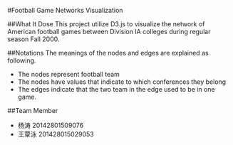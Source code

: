#Football Game Networks Visualization

##What It Dose
This project utilize D3.js to visualize the network of American football games
between Division IA colleges during regular season Fall 2000.

##Notations
The meanings of the nodes and edges are explained as following.
* The nodes represent football team
* The nodes have values that indicate to which conferences they belong
* The edges indicate that the two team in the edge used to be in one game.

##Team Member
* 杨涛 20142801509076
* 王覃泳 201428015029053